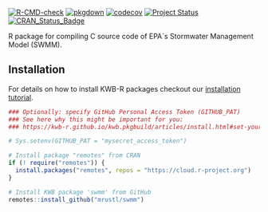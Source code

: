 [![R-CMD-check](https://github.com/mrustl/swmm/workflows/R-CMD-check/badge.svg)](https://github.com/mrustl/swmm/actions?query=workflow%3AR-CMD-check)
[![pkgdown](https://github.com/mrustl/swmm/workflows/pkgdown/badge.svg)](https://github.com/mrustl/swmm/actions?query=workflow%3Apkgdown)
[![codecov](https://codecov.io/github/mrustl/swmm/branch/main/graphs/badge.svg)](https://codecov.io/github/mrustl/swmm)
[![Project Status](https://img.shields.io/badge/lifecycle-experimental-orange.svg)](https://www.tidyverse.org/lifecycle/#experimental)
[![CRAN_Status_Badge](https://www.r-pkg.org/badges/version/swmm)]()

R package for compiling C source code of EPA`s
Stormwater Management Model (SWMM).

## Installation

For details on how to install KWB-R packages checkout our [installation tutorial](https://kwb-r.github.io/kwb.pkgbuild/articles/install.html).

```r
### Optionally: specify GitHub Personal Access Token (GITHUB_PAT)
### See here why this might be important for you:
### https://kwb-r.github.io/kwb.pkgbuild/articles/install.html#set-your-github_pat

# Sys.setenv(GITHUB_PAT = "mysecret_access_token")

# Install package "remotes" from CRAN
if (! require("remotes")) {
  install.packages("remotes", repos = "https://cloud.r-project.org")
}

# Install KWB package 'swmm' from GitHub
remotes::install_github("mrustl/swmm")
```

